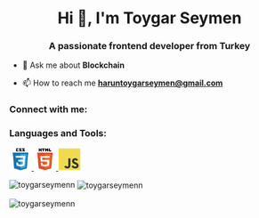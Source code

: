 <h1 align="center">Hi 👋, I'm Toygar Seymen</h1>
<h3 align="center">A passionate frontend developer from Turkey</h3>

- 💬 Ask me about **Blockchain**

- 📫 How to reach me **haruntoygarseymen@gmail.com**

<h3 align="left">Connect with me:</h3>
<p align="left">


<h3 align="left">Languages and Tools:</h3>
<p align="left"> <a href="https://www.w3schools.com/css/" target="_blank" rel="noreferrer"> <img src="https://raw.githubusercontent.com/devicons/devicon/master/icons/css3/css3-original-wordmark.svg" alt="css3" width="40" height="40"/> </a> <a href="https://www.w3.org/html/" target="_blank" rel="noreferrer"> <img src="https://raw.githubusercontent.com/devicons/devicon/master/icons/html5/html5-original-wordmark.svg" alt="html5" width="40" height="40"/> </a> <a href="https://developer.mozilla.org/en-US/docs/Web/JavaScript" target="_blank" rel="noreferrer"> <img src="https://raw.githubusercontent.com/devicons/devicon/master/icons/javascript/javascript-original.svg" alt="javascript" width="40" height="40"/> </a> </p>

<p><img align="left" src="https://github-readme-stats.vercel.app/api/top-langs?username=toygarseymenn&show_icons=true&locale=en&layout=compact" alt="toygarseymenn" /></p>

<p>&nbsp;<img align="center" src="https://github-readme-stats.vercel.app/api?username=toygarseymenn&show_icons=true&locale=en" alt="toygarseymenn" /></p>

<p><img align="center" src="https://github-readme-streak-stats.herokuapp.com/?user=toygarseymenn&" alt="toygarseymenn" /></p>
